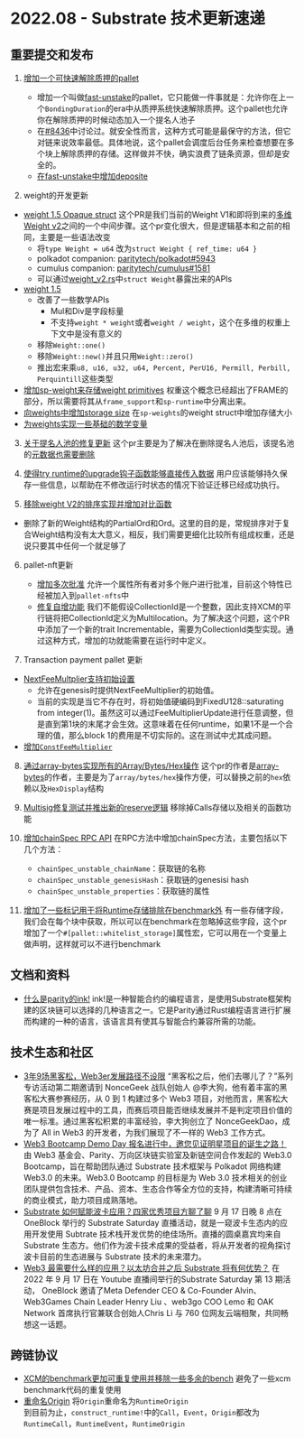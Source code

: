# 2022.08 - Substrate 技术更新速递

## 重要提交和发布

1. [增加一个可快速解除质押的pallet](https://github.com/paritytech/substrate/pull/12129)
    * 增加一个叫做[fast-unstake](https://github.com/paritytech/substrate/blob/master/frame/fast-unstake/src/lib.rs)的pallet，它只能做一件事就是：允许你在上一个`BondingDuration`的era中从质押系统快速解除质押。这个pallet也允许你在解除质押的时候动态加入一个提名人池子
    * 在[#8436](https://github.com/paritytech/substrate/issues/8436)中讨论过。就安全性而言，这种方式可能是最保守的方法，但它对链来说效率最低。具体地说，这个pallet会调度后台任务来检查想要在多个块上解除质押的存储。这样做并不快，确实浪费了链条资源，但却是安全的。
    * [在fast-unstake中增加deposite](https://github.com/paritytech/substrate/pull/12366)

2. weight的开发更新
* [weight 1.5 Opaque struct](https://github.com/paritytech/substrate/pull/12138)
这个PR是我们当前的Weight V1和即将到来的[多维Weight v2](https://github.com/paritytech/substrate/pull/10918)之间的一个中间步骤。这个pr变化很大，但是逻辑基本和之前的相同，主要是一些语法改变
    * 将`type Weight = u64` 改为`struct Weight { ref_time: u64 }`
    * polkadot companion: [paritytech/polkadot#5943](https://github.com/paritytech/polkadot/pull/5943)
    * cumulus companion: [paritytech/cumulus#1581](https://github.com/paritytech/cumulus/pull/1581)
    * 可以通过[weight_v2.rs](https://github.com/paritytech/substrate/blob/6b3a7d2115e7b6e31139e6860862d7d72bb0ed9e/frame/support/src/weights/weight_v2.rs)中`struct Weight`暴露出来的APIs
* [weight 1.5](https://github.com/paritytech/substrate/pull/12155)    
    * 改善了一些数学APIs
        * Mul和Div是字段标量
        * 不支持`weight * weight`或者`weight / weight`，这个在多维的权重上下文中是没有意义的
    * 移除`Weight::one()`
    * 移除`Weight::new()`并且只用`Weight::zero()`
    * 推出宏来乘`u8, u16, u32, u64, Percent, PerU16, Permill, Perbill, Perquintill`这些类型
* [增加sp-weight来存储weight primitives](https://github.com/paritytech/substrate/pull/12219)
权重这个概念已经超出了FRAME的部分，所以需要将其从`frame_support`和`sp-runtime`中分离出来。
* [向weights中增加storage size](https://github.com/paritytech/substrate/pull/12277)
    在`sp-weights`的weight struct中增加存储大小
* [为weights实现一些基础的数学变量](https://github.com/paritytech/substrate/pull/12322)

3. [关于提名人池的修复更新](https://github.com/paritytech/substrate/pull/12154)
这个pr主要是为了解决在删除提名人池后，该提名池的[元数据也需要删除](https://github.com/paritytech/substrate/issues/12077)

4. [使得try runtime的upgrade钩子函数能够直接传入数据](https://github.com/paritytech/substrate/pull/12185)
用户应该能够持久保存一些信息，以帮助在不修改运行时状态的情况下验证迁移已经成功执行。

5. [移除weight V2的排序实现并增加对比函数](https://github.com/paritytech/substrate/pull/12183)
* 删除了新的Weight结构的PartialOrd和Ord。这里的目的是，常规排序对于复合Weight结构没有太大意义，相反，我们需要更细化比较所有组成权重，还是说只要其中任何一个就足够了

6. pallet-nft更新
    * [增加多次批准](https://github.com/paritytech/substrate/pull/12178)
    允许一个属性所有者对多个账户进行批准，目前这个特性已经被加入到`pallet-nfts`中
    * [修复自增功能](https://github.com/paritytech/substrate/pull/12223) 
    我们不能假设CollectionId是一个整数，因此支持XCM的平行链将把CollectionId定义为Multilocation。为了解决这个问题，这个PR中添加了一个新的trait Incrementable，需要为CollectionId类型实现。通过这种方式，增加的功就能需要在运行时中定义。

7. Transaction payment pallet 更新
* [NextFeeMultplier支持初始设置](https://github.com/paritytech/substrate/pull/12177)
    * 允许在genesis时提供NextFeeMultiplier的初始值。
    * 当前的实现是当它不存在时，将初始值硬编码到FixedU128::saturating from integer(1)。虽然这可以通过FeeMultiplierUpdate进行任意调整，但是直到第1块的末尾才会生效。这意味着在任何runtime，如果1不是一个合理的值，那么block 1的费用是不切实际的。这在测试中尤其成问题。
* [增加`ConstFeeMultiplier`](https://github.com/paritytech/substrate/pull/12222)

8. [通过array-bytes实现所有的Array/Bytes/Hex操作](https://github.com/paritytech/substrate/pull/12190)
这个pr的作者是[array-bytes](https://github.com/hack-ink/array-bytes)的作者，主要是为了`array/bytes/hex`操作方便，可以替换之前的`hex`依赖以及`HexDisplay`结构

9. [Multisig修复测试并推出新的reserve逻辑](https://github.com/paritytech/substrate/pull/12241)
    移除掉Calls存储以及相关的函数功能

10. [增加chainSpec RPC API](https://github.com/paritytech/substrate/pull/12261)
    在RPC方法中增加chainSpec方法，主要包括以下几个方法：
    * `chainSpec_unstable_chainName`：获取链的名称
    * `chainSpec_unstable_genesisHash`：获取链的genesisi hash
    * `chainSpec_unstable_properties`：获取链的属性

11. [增加了一些标记用于将Runtime存储排除在benchmark外](https://github.com/paritytech/substrate/pull/12205)
    有一些存储字段，我们会在每个块中获取，所以可以在benchmark在忽略掉这些字段，这个pr增加了一个`#[pallet::whitelist_storage]`属性宏，它可以用在一个变量上做声明，这样就可以不进行benchmark

## 文档和资料

* [什么是parity的ink!](https://parity.io/blog/what-is-paritys-ink)
    ink!是一种智能合约的编程语言，是使用Substrate框架构建的区块链可以选择的几种语言之一。它是Parity通过Rust编程语言进行扩展而构建的一种的语言，该语言具有使其与智能合约兼容所需的功能。


## 技术生态和社区
* [3年9场黑客松，Web3er发展路径不设限](https://mp.weixin.qq.com/s/jCyWwIs7UgPTD0d5aWE8ZA)
    “黑客松之后，他们去哪儿了？”系列专访活动第二期邀请到 NonceGeek 战队创始人 @李大狗，他有着丰富的黑客松大赛参赛经历，从 0 到 1 构建过多个 Web3 项目，对他而言，黑客松大赛是项目发展过程中的工具，而赛后项目能否继续发展并不是判定项目价值的唯一标准。通过黑客松积累的丰富经验，李大狗创立了 NonceGeekDao，成为了 All in Web3 的开发者，为我们展现了不一样的 Web3 工作方式。
* [Web3 Bootcamp Demo Day 报名进行中，邀您见证明星项目的诞生之路！](https://mp.weixin.qq.com/s/g8Kc7hessl2agaolNdGX9A)
    由 Web3 基金会、Parity、万向区块链实验室及新链空间合作发起的 Web3.0 Bootcamp，旨在帮助团队通过 Substrate 技术框架与 Polkadot 网络构建 Web3.0 的未来。Web3.0 Bootcamp 的目标是为 Web 3.0 技术相关的创业团队提供包含技术、产品、资本、生态合作等全方位的支持，构建清晰可持续的商业模式，助力项目成熟落地。
* [Substrate 如何赋能波卡应用？四家优秀项目方聊了聊](https://mp.weixin.qq.com/s/zshXusvL_JCvQEVQptXATw)
    9 月 17 日晚 8 点在 OneBlock 举行的 Substrate Saturday 直播活动，就是一窥波卡生态内的应用开发使用 Subtrate 技术栈开发优势的绝佳场所。直播的圆桌嘉宾均来自 Substrate 生态方。他们作为波卡技术成果的受益者，将从开发者的视角探讨波卡目前的生态进展与 Substrate 技术的未来潜力。
* [Web3 最需要什么样的应用？以太坊合并之后 Substrate 将有何优势？](https://mp.weixin.qq.com/s/yrl8GJtpwGq49QcXi6SKAw)
    在 2022 年 9 月 17 日在 Youtube 直播间举行的Substrate Saturday 第 13 期活动， OneBlock 邀请了Meta Defender CEO & Co-Founder Alvin、Web3Games Chain Leader Henry Liu 、web3go COO Lemo 和 OAK Network 首席执行官兼联合创始人Chris Li 与 760 位网友云端相聚，共同畅想这一话题。

## 跨链协议
* [XCM的benchmark更加可重复使用并移除一些多余的bench](https://github.com/paritytech/polkadot/pull/5936)
    避免了一些xcm benchmark代码的重复使用
* [重命名Origin](https://github.com/paritytech/polkadot/pull/6020)
    将`Origin`重命名为`RuntimeOrigin`    
    到目前为止，`construct_runtime!`中的`Call`，`Event`，`Origin`都改为`RuntimeCall`，`RuntimeEvent`，`RuntimeOrigin`